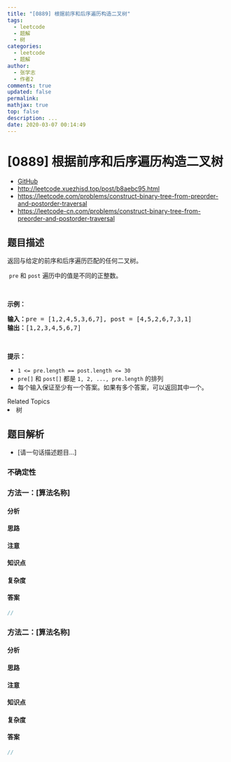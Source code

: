 ```yaml
---
title: "[0889] 根据前序和后序遍历构造二叉树"
tags:
  - leetcode
  - 题解
  - 树
categories:
  - leetcode
  - 题解
author:
  - 张学志
  - 作者2
comments: true
updated: false
permalink:
mathjax: true
top: false
description: ...
date: 2020-03-07 00:14:49
---
```



# [0889] 根据前序和后序遍历构造二叉树
* [GitHub](https://github.com/algoboy101/LeetCodeCrowdsource/tree/master/_posts/QA/%5B0889%5D%20%E6%A0%B9%E6%8D%AE%E5%89%8D%E5%BA%8F%E5%92%8C%E5%90%8E%E5%BA%8F%E9%81%8D%E5%8E%86%E6%9E%84%E9%80%A0%E4%BA%8C%E5%8F%89%E6%A0%91.md)
* http://leetcode.xuezhisd.top/post/b8aebc95.html
* https://leetcode.com/problems/construct-binary-tree-from-preorder-and-postorder-traversal
* https://leetcode-cn.com/problems/construct-binary-tree-from-preorder-and-postorder-traversal


## 题目描述

<p>返回与给定的前序和后序遍历匹配的任何二叉树。</p>

<p>&nbsp;<code>pre</code>&nbsp;和&nbsp;<code>post</code>&nbsp;遍历中的值是不同的正整数。</p>

<p>&nbsp;</p>

<p><strong>示例：</strong></p>

<pre><strong>输入：</strong>pre = [1,2,4,5,3,6,7], post = [4,5,2,6,7,3,1]
<strong>输出：</strong>[1,2,3,4,5,6,7]
</pre>

<p>&nbsp;</p>

<p><strong>提示：</strong></p>

<ul>
	<li><code>1 &lt;= pre.length == post.length &lt;= 30</code></li>
	<li><code>pre[]</code>&nbsp;和&nbsp;<code>post[]</code>&nbsp;都是&nbsp;<code>1, 2, ..., pre.length</code>&nbsp;的排列</li>
	<li>每个输入保证至少有一个答案。如果有多个答案，可以返回其中一个。</li>
</ul>
<div><div>Related Topics</div><div><li>树</li></div></div>


## 题目解析
* [请一句话描述题目...]

### 不确定性


### 方法一：[算法名称]

#### 分析

#### 思路

#### 注意

#### 知识点

#### 复杂度

#### 答案

```cpp
//
```


### 方法二：[算法名称]

#### 分析

#### 思路

#### 注意

#### 知识点

#### 复杂度

#### 答案

```cpp
//
```


